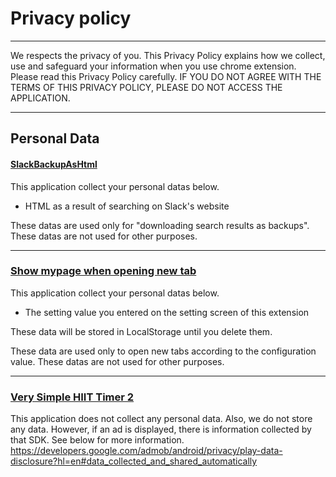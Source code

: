 # Privacy policy
---
We respects the privacy of you. This Privacy Policy explains how we collect, use and safeguard your information when you use chrome extension. Please read this Privacy Policy carefully. IF YOU DO NOT AGREE WITH THE TERMS OF THIS PRIVACY POLICY, PLEASE DO NOT ACCESS THE APPLICATION.

---
## Personal Data

#### [SlackBackupAsHtml](/md/SlackBackupAsHtml)
This application collect your personal datas below.

* HTML as a result of searching on Slack's website

These datas are used only for "downloading search results as backups".
These datas are not used for other purposes.

---
### [Show mypage when opening new tab](/md/Show_mypage_when_opening_new_tab)
This application collect your personal datas below.

* The setting value you entered on the setting screen of this extension

These data will be stored in LocalStorage until you delete them.

These data are used only to open new tabs according to the configuration value.
These datas are not used for other purposes.

---
### [Very Simple HIIT Timer 2](/md/HiitTimer2/README)
This application does not collect any personal data. Also, we do not store any data.
However, if an ad is displayed, there is information collected by that SDK. See below for more information.
https://developers.google.com/admob/android/privacy/play-data-disclosure?hl=en#data_collected_and_shared_automatically
